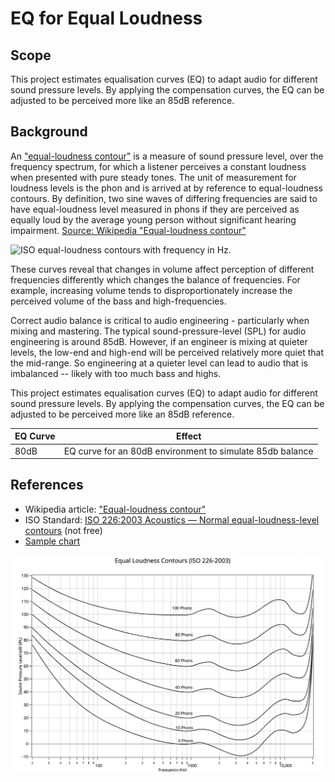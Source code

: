 # EQ for Equal Loudness

## Scope

This project estimates equalisation curves (EQ) to adapt audio for different sound pressure levels. By applying the compensation curves, the EQ can be adjusted to be perceived more like an 85dB reference.

## Background

An ["equal-loudness contour"](https://en.wikipedia.org/wiki/Equal-loudness_contour) is a measure of sound pressure level, over the frequency spectrum, for which a listener perceives a constant loudness when presented with pure steady tones. The unit of measurement for loudness levels is the phon and is arrived at by reference to equal-loudness contours. By definition, two sine waves of differing frequencies are said to have equal-loudness level measured in phons if they are perceived as equally loud by the average young person without significant hearing impairment.  [Source: Wikipedia "Equal-loudness contour"](https://en.wikipedia.org/wiki/Equal-loudness_contour)

![ISO equal-loudness contours with frequency in Hz.](https://upload.wikimedia.org/wikipedia/commons/thumb/4/47/Lindos1.svg/400px-Lindos1.svg.png)

These curves reveal that changes in volume affect perception of different frequencies differently which changes the balance of frequencies. For example, increasing volume tends to disproportionately increase the perceived volume of the bass and high-frequencies.

Correct audio balance is critical to audio engineering - particularly when mixing and mastering. The typical sound-pressure-level (SPL) for audio engineering is around 85dB. However, if an engineer is mixing at quieter levels, the low-end and high-end will be perceived relatively more quiet that the mid-range. So engineering at a quieter level can lead to audio that is imbalanced -- likely with too much bass and highs.

This project estimates equalisation curves (EQ) to adapt audio for different sound pressure levels. By applying the compensation curves, the EQ can be adjusted to be perceived more like an 85dB reference.

| EQ Curve | Effect |
| -------- | ------ |
| 80dB | EQ curve for an 80dB environment to simulate 85db balance |

## References

* Wikipedia article: ["Equal-loudness contour"](https://en.wikipedia.org/wiki/Equal-loudness_contour)
* ISO Standard: [ISO 226:2003 Acoustics — Normal equal-loudness-level contours](https://www.iso.org/standard/34222.html) (not free)
* [Sample chart](https://chart-studio.plotly.com/~mrlyule/16.embed)

![](equal-loudness-countours.png)
